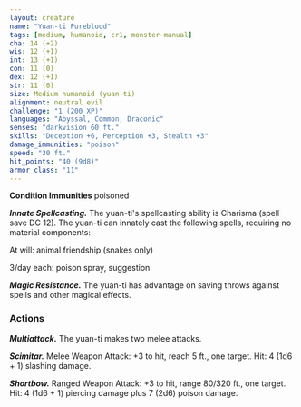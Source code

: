 ```yaml
---
layout: creature
name: "Yuan-ti Pureblood"
tags: [medium, humanoid, cr1, monster-manual]
cha: 14 (+2)
wis: 12 (+1)
int: 13 (+1)
con: 11 (0)
dex: 12 (+1)
str: 11 (0)
size: Medium humanoid (yuan-ti)
alignment: neutral evil
challenge: "1 (200 XP)"
languages: "Abyssal, Common, Draconic"
senses: "darkvision 60 ft."
skills: "Deception +6, Perception +3, Stealth +3"
damage_immunities: "poison"
speed: "30 ft."
hit_points: "40 (9d8)"
armor_class: "11"
---
```


**Condition Immunities** poisoned

***Innate Spellcasting.*** The yuan-ti's spellcasting ability is Charisma (spell save DC 12). The yuan-ti can innately cast the following spells, requiring no material components:

At will: animal friendship (snakes only)

3/day each: poison spray, suggestion

***Magic Resistance.*** The yuan-ti has advantage on saving throws against spells and other magical effects.

### Actions

***Multiattack.*** The yuan-ti makes two melee attacks.

***Scimitar.*** Melee Weapon Attack: +3 to hit, reach 5 ft., one target. Hit: 4 (1d6 + 1) slashing damage.

***Shortbow.*** Ranged Weapon Attack: +3 to hit, range 80/320 ft., one target. Hit: 4 (1d6 + 1) piercing damage plus 7 (2d6) poison damage.
